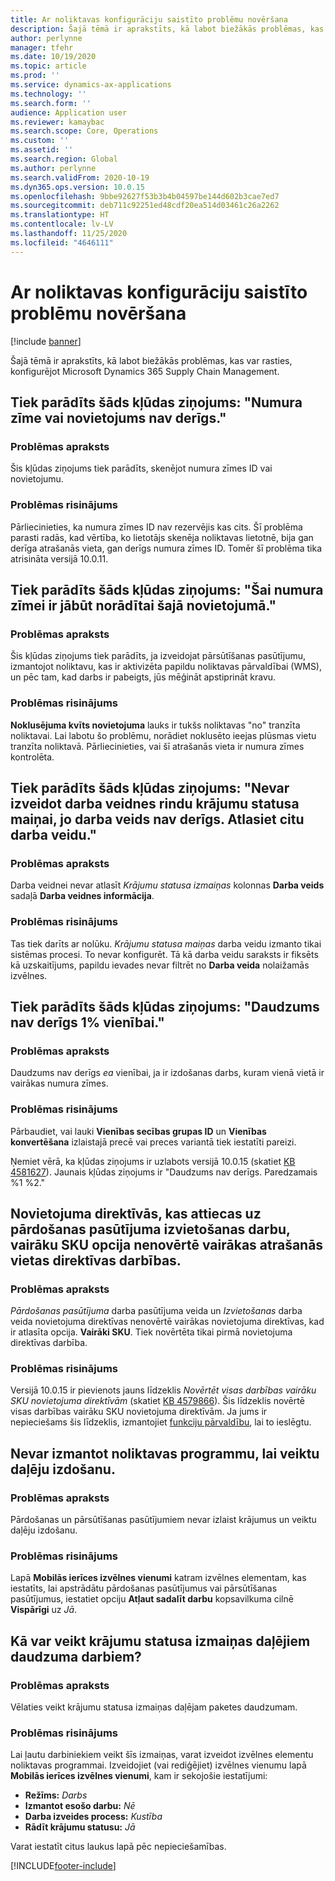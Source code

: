 ```yaml
---
title: Ar noliktavas konfigurāciju saistīto problēmu novēršana
description: Šajā tēmā ir aprakstīts, kā labot biežākās problēmas, kas var rasties, konfigurējot Microsoft Dynamics 365 Supply Chain Management.
author: perlynne
manager: tfehr
ms.date: 10/19/2020
ms.topic: article
ms.prod: ''
ms.service: dynamics-ax-applications
ms.technology: ''
ms.search.form: ''
audience: Application user
ms.reviewer: kamaybac
ms.search.scope: Core, Operations
ms.custom: ''
ms.assetid: ''
ms.search.region: Global
ms.author: perlynne
ms.search.validFrom: 2020-10-19
ms.dyn365.ops.version: 10.0.15
ms.openlocfilehash: 9bbe92627f53b3b4b04597be144d602b3cae7ed7
ms.sourcegitcommit: deb711c92251ed48cdf20ea514d03461c26a2262
ms.translationtype: HT
ms.contentlocale: lv-LV
ms.lasthandoff: 11/25/2020
ms.locfileid: "4646111"
---
```

# <a name="troubleshoot-warehouse-configuration"></a>Ar noliktavas konfigurāciju saistīto problēmu novēršana

[!include [banner](../includes/banner.md)]

Šajā tēmā ir aprakstīts, kā labot biežākās problēmas, kas var rasties, konfigurējot Microsoft Dynamics 365 Supply Chain Management.

## <a name="i-receive-the-following-error-message-the-license-plate-or-location-is-not-valid"></a>Tiek parādīts šāds kļūdas ziņojums: "Numura zīme vai novietojums nav derīgs."

### <a name="issue-description"></a>Problēmas apraksts

Šis kļūdas ziņojums tiek parādīts, skenējot numura zīmes ID vai novietojumu.

### <a name="issue-resolution"></a>Problēmas risinājums

Pārliecinieties, ka numura zīmes ID nav rezervējis kas cits. Šī problēma parasti radās, kad vērtība, ko lietotājs skenēja noliktavas lietotnē, bija gan derīga atrašanās vieta, gan derīgs numura zīmes ID. Tomēr šī problēma tika atrisināta versijā 10.0.11.

## <a name="i-receive-the-following-error-message-license-plate-must-be-specified-for-this-location"></a>Tiek parādīts šāds kļūdas ziņojums: "Šai numura zīmei ir jābūt norādītai šajā novietojumā."

### <a name="issue-description"></a>Problēmas apraksts

Šis kļūdas ziņojums tiek parādīts, ja izveidojat pārsūtīšanas pasūtījumu, izmantojot noliktavu, kas ir aktivizēta papildu noliktavas pārvaldībai (WMS), un pēc tam, kad darbs ir pabeigts, jūs mēģināt apstiprināt kravu.

### <a name="issue-resolution"></a>Problēmas risinājums

**Noklusējuma kvīts novietojuma** lauks ir tukšs noliktavas "no" tranzīta noliktavai. Lai labotu šo problēmu, norādiet noklusēto ieejas plūsmas vietu tranzīta noliktavā. Pārliecinieties, vai šī atrašanās vieta ir numura zīmes kontrolēta.

## <a name="i-receive-the-following-error-message-you-cant-create-a-work-template-line-for-inventory-status-change-because-the-work-type-is-not-valid-select-a-different-work-type"></a>Tiek parādīts šāds kļūdas ziņojums: "Nevar izveidot darba veidnes rindu krājumu statusa maiņai, jo darba veids nav derīgs. Atlasiet citu darba veidu."

### <a name="issue-description"></a>Problēmas apraksts

Darba veidnei nevar atlasīt *Krājumu statusa izmaiņas* kolonnas **Darba veids** sadaļā **Darba veidnes informācija**.

### <a name="issue-resolution"></a>Problēmas risinājums

Tas tiek darīts ar nolūku. *Krājumu statusa maiņas* darba veidu izmanto tikai sistēmas procesi. To nevar konfigurēt. Tā kā darba veidu saraksts ir fiksēts kā uzskaitījums, papildu ievades nevar filtrēt no **Darba veida** nolaižamās izvēlnes.

## <a name="i-receive-the-following-error-message-the-quantity-is-not-valid-for-unit-1"></a>Tiek parādīts šāds kļūdas ziņojums: "Daudzums nav derīgs 1% vienībai."

### <a name="issue-description"></a>Problēmas apraksts

Daudzums nav derīgs *ea* vienībai, ja ir izdošanas darbs, kuram vienā vietā ir vairākas numura zīmes.

### <a name="issue-resolution"></a>Problēmas risinājums

Pārbaudiet, vai lauki **Vienības secības grupas ID** un **Vienības konvertēšana** izlaistajā precē vai preces variantā tiek iestatīti pareizi.

Ņemiet vērā, ka kļūdas ziņojums ir uzlabots versijā 10.0.15 (skatiet [KB 4581627](https://fix.lcs.dynamics.com/Issue/Details/?bugId=486531)). Jaunais kļūdas ziņojums ir "Daudzums nav derīgs. Paredzamais %1 %2."

## <a name="in-location-directives-for-sales-order-put-work-the-multiple-sku-option-doesnt-evaluate-multiple-location-directive-actions"></a>Novietojuma direktīvās, kas attiecas uz pārdošanas pasūtījuma izvietošanas darbu, vairāku SKU opcija nenovērtē vairākas atrašanās vietas direktīvas darbības.

### <a name="issue-description"></a>Problēmas apraksts

*Pārdošanas pasūtījuma* darba pasūtījuma veida un *Izvietošanas* darba veida novietojuma direktīvas nenovērtē vairākas novietojuma direktīvas, kad ir atlasīta opcija. **Vairāki SKU**. Tiek novērtēta tikai pirmā novietojuma direktīvas darbība.

### <a name="issue-resolution"></a>Problēmas risinājums

Versijā 10.0.15 ir pievienots jauns līdzeklis *Novērtēt visas darbības vairāku SKU novietojuma direktīvām* (skatiet [KB 4579866](https://fix.lcs.dynamics.com/Issue/Details?kb=4579866&bugId=475946&dbType=3&qc=1bc41a56de7a3ee419fa76397a6bf282fce5be9b93e427c08a6d916d1dfa3091)). Šis līdzeklis novērtē visas darbības vairāku SKU novietojuma direktīvām. Ja jums ir nepieciešams šis līdzeklis, izmantojiet [funkciju pārvaldību](../../fin-ops-core/fin-ops/get-started/feature-management/feature-management-overview.md), lai to ieslēgtu.

## <a name="i-cant-use-the-warehouse-app-to-do-partial-picking"></a>Nevar izmantot noliktavas programmu, lai veiktu daļēju izdošanu.

### <a name="issue-description"></a>Problēmas apraksts

Pārdošanas un pārsūtīšanas pasūtījumiem nevar izlaist krājumus un veiktu daļēju izdošanu.

### <a name="issue-resolution"></a>Problēmas risinājums

Lapā **Mobilās ierīces izvēlnes vienumi** katram izvēlnes elementam, kas iestatīts, lai apstrādātu pārdošanas pasūtījumus vai pārsūtīšanas pasūtījumus, iestatiet opciju **Atļaut sadalīt darbu** kopsavilkuma cilnē **Vispārīgi** uz *Jā*.

## <a name="how-can-i-do-an-inventory-status-change-for-partial-quantity-work"></a>Kā var veikt krājumu statusa izmaiņas daļējiem daudzuma darbiem?

### <a name="issue-description"></a>Problēmas apraksts

Vēlaties veikt krājumu statusa izmaiņas daļējam paketes daudzumam.

### <a name="issue-resolution"></a>Problēmas risinājums

Lai ļautu darbiniekiem veikt šīs izmaiņas, varat izveidot izvēlnes elementu noliktavas programmai. Izveidojiet (vai rediģējiet) izvēlnes vienumu lapā **Mobilās ierīces izvēlnes vienumi**, kam ir sekojošie iestatījumi:

- **Režīms:** *Darbs*
- **Izmantot esošo darbu:** *Nē*
- **Darba izveides process:** *Kustība*
- **Rādīt krājumu statusu:** *Jā*

Varat iestatīt citus laukus lapā pēc nepieciešamības.


[!INCLUDE[footer-include](../../includes/footer-banner.md)]